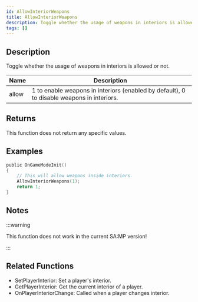 ```yaml
---
id: AllowInteriorWeapons
title: AllowInteriorWeapons
description: Toggle whether the usage of weapons in interiors is allowed or not.
tags: []
---
```


<TagLinks />

## Description

Toggle whether the usage of weapons in interiors is allowed or not.

| Name  | Description                                                                               |
| ----- | ----------------------------------------------------------------------------------------- |
| allow | 1 to enable weapons in interiors (enabled by default), 0 to disable weapons in interiors. |

## Returns

This function does not return any specific values.

## Examples

```c
public OnGameModeInit()
{
    // This will allow weapons inside interiors.
    AllowInteriorWeapons(1);
    return 1;
}
```

## Notes

:::warning

This function does not work in the current SA:MP version!

:::

## Related Functions

- SetPlayerInterior: Set a player's interior.
- GetPlayerInterior: Get the current interior of a player.
- OnPlayerInteriorChange: Called when a player changes interior.
